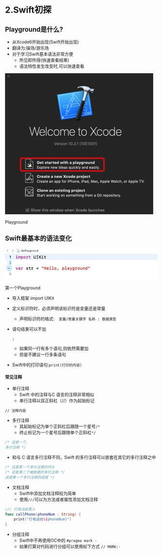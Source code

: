 # 2.Swift初探

## Playground是什么?

- 从Xcode6开始出现(Swift开始出现)
- 翻译为:操场/游乐场
- 对于学习Swift基本语法非常方便
  - 所见即所得(快速查看结果)
  - 语法特性发生改变时,可以快速查看

![img](./images/735757-7adc5c669ebc103c.png)

Playground

## Swift最基本的语法变化

![img](./images/735757-4242cee5685318b8.png)

第一个Playground

- 导入框架 import UIKit

- 定义标识符时，必须声明该标识符是变量还是常量

  - 声明标识符的格式:　`变量/常量关键字 名称 : 数据类型`

- 语句结束可以不加

  ```
  ;
  ```

  - 如果同一行有多个语句,则依然需要加
  - 但是不建议一行多条语句

- Swift中的打印语句:`print(打印的内容)`

#### 常见注释

- 单行注释
  - Swift 中的注释与C 语言的注释非常相似
  - 单行注释以双正斜杠（//）作为起始标记

```
// 注释内容
```

- 多行注释
  - 其起始标记为单个正斜杠后跟随一个星号`/*`
  - 终止标记为一个星号后跟随单个正斜杠`*/`

```swift
/* 这是一个,
多行注释 */
```

- 和与 C 语言多行注释不同，Swift 的多行注释可以嵌套在其它的多行注释之中

```swift
/* 这是第一个多行注释的开头
/* 这是第二个被嵌套的多行注释 */
这是第一个多行注释的结尾 */
```

- 文档注释
  - Swift中添加文档注释较为简单
  - 使用`///`可以为方法或者属性添加文档注释

```swift
/// 打电话给某人
func callPhone(phoneNum : String) {
    print("打电话给\(phoneNum)")
}
```

- 分组注释
  - Swift中不再使用OC中的 `#pragma mark -`
  - 如果打算对代码进行分组可以使用如下方式
     `// MARK:-`